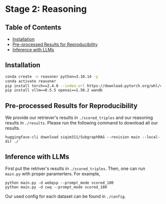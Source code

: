 # Stage 2: Reasoning

## Table of Contents

* [Installation](#installation)
* [Pre-processed Results for Reproducibility](#pre-processed-results-for-reproducibility)
* [Inference with LLMs](#inference-with-llms)

## Installation

```bash
conda create -n reasoner python=3.10.14 -y
conda activate reasoner
pip install torch==2.4.0 --index-url https://download.pytorch.org/whl/cu121
pip install vllm==0.5.5 openai==1.50.2 wandb
```

## Pre-processed Results for Reproducibility

We provide our retriever's results in `./scored_triples` and our reasoning results in `./results`. Please run the following command to download all our results.

```
huggingface-cli download siqim311/SubgraphRAG --revision main --local-dir ./
```

## Inference with LLMs

First put the retriver's results in `./scored_triples`. Then, one can run `main.py` with proper paramerters. For example,

```
python main.py -d webqsp --prompt_mode scored_100
python main.py -d cwq --prompt_mode scored_100
```

Our used config for each dataset can be found in `./config`.

